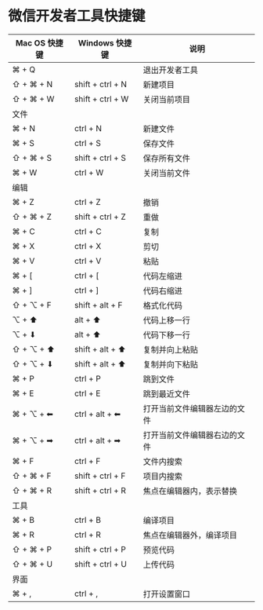 # 微信开发者工具快捷键

Mac OS 快捷键	|	Windows 快捷键	|	说明
|  ----  | ----  | ---- |
⌘ + Q	|		|	退出开发者工具
⇧ + ⌘ + N	|	shift + ctrl + N	|	新建项目
⇧ + ⌘ + W	|	shift + ctrl + W	|	关闭当前项目
文件	|		|	
⌘ + N	|	ctrl + N	|	新建文件
⌘ + S	|	ctrl + S	|	保存文件
⇧ + ⌘ + S	|	shift + ctrl + S	|	保存所有文件
⌘ + W	|	ctrl + W	|	关闭当前文件
编辑	|		|	
⌘ + Z	|	ctrl + Z	|	撤销
⇧ + ⌘ + Z	|	shift + ctrl + Z	|	重做
⌘ + C	|	ctrl + C	|	复制
⌘ + X	|	ctrl + X	|	剪切
⌘ + V	|	ctrl + V	|	粘贴
⌘ + [	|	ctrl + [	|	代码左缩进
⌘ + ]	|	ctrl + ]	|	代码右缩进
⇧ + ⌥ + F	|	shift + alt + F	|	格式化代码
⌥ + ⬆	|	alt + ⬆	|	代码上移一行
⌥ + ⬇	|	alt + ⬆	|	代码下移一行
⇧ + ⌥ + ⬆	|	shift + alt + ⬆	|	复制并向上粘贴
⇧ + ⌥ + ⬇	|	shift + alt + ⬆	|	复制并向下粘贴
⌘ + P	|	ctrl + P	|	跳到文件
⌘ + E	|	ctrl + E	|	跳到最近文件
⌘ + ⌥ + ⬅	|	ctrl + alt + ⬅	|	打开当前文件编辑器左边的文件
⌘ + ⌥ + ➡	|	ctrl + alt + ➡	|	打开当前文件编辑器右边的文件
⌘ + F	|	ctrl + F	|	文件内搜索
⇧ + ⌘ + F	|	shift + ctrl + F	|	项目内搜索
⇧ + ⌘ + R	|	shift + ctrl + R	|	焦点在编辑器内，表示替换
工具	|		|	
⌘ + B	|	ctrl + B	|	编译项目
⌘ + R	|	ctrl + R	|	焦点在编辑器外，编译项目
⇧ + ⌘ + P	|	shift + ctrl + P	|	预览代码
⇧ + ⌘ + U	|	shift + ctrl + U	|	上传代码
界面	|		|	
⌘ + ,	|	ctrl + ,	|	打开设置窗口




<comment/>
<ad/>